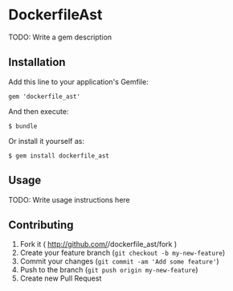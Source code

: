 # DockerfileAst

TODO: Write a gem description

## Installation

Add this line to your application's Gemfile:

    gem 'dockerfile_ast'

And then execute:

    $ bundle

Or install it yourself as:

    $ gem install dockerfile_ast

## Usage

TODO: Write usage instructions here

## Contributing

1. Fork it ( http://github.com/<my-github-username>/dockerfile_ast/fork )
2. Create your feature branch (`git checkout -b my-new-feature`)
3. Commit your changes (`git commit -am 'Add some feature'`)
4. Push to the branch (`git push origin my-new-feature`)
5. Create new Pull Request
